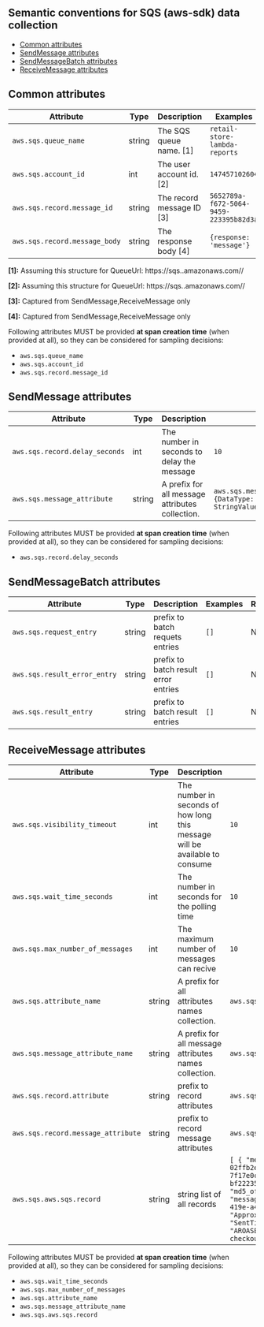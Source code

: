## Semantic conventions for SQS (aws-sdk) data collection

<!-- toc -->

- [Common attributes](#common-attributes)
- [SendMessage attributes](#sendmessage-attributes)
- [SendMessageBatch attributes](#sendmessagebatch-attributes)
- [ReceiveMessage attributes](#receivemessage-attributes)

<!-- tocstop -->

## Common attributes
<!-- semconv aws.sqs -->
| Attribute  | Type | Description  | Examples  | Required |
|---|---|---|---|---|
| `aws.sqs.queue_name` | string | The SQS queue name. [1] | `retail-store-lambda-reports` | No |
| `aws.sqs.account_id` | int | The user account id. [2] | `147457102604` | No |
| `aws.sqs.record.message_id` | string | The record message ID [3] | `5652789a-f672-5064-9459-223395b82d3a` | No |
| `aws.sqs.record.message_body` | string | The response body [4] | `{response: 'message'}` | No |

**[1]:** Assuming this structure for QueueUrl: https://sqs.<region>.amazonaws.com/<accountId>/<queueName>

**[2]:** Assuming this structure for QueueUrl: https://sqs.<region>.amazonaws.com/<accountId>/<queueName>

**[3]:** Captured from SendMessage,ReceiveMessage only

**[4]:** Captured from SendMessage,ReceiveMessage only

Following attributes MUST be provided **at span creation time** (when provided at all), so they can be considered for sampling decisions:

* `aws.sqs.queue_name`
* `aws.sqs.account_id`
* `aws.sqs.record.message_id`
<!-- endsemconv -->

## SendMessage attributes
<!-- semconv aws.sqs.send_message -->
| Attribute  | Type | Description  | Examples  | Required |
|---|---|---|---|---|
| `aws.sqs.record.delay_seconds` | int | The number in seconds to delay the message | `10` | No |
| `aws.sqs.message_attribute` | string | A prefix for all message attributes collection. | `aws.sqs.message_attribute.Title={DataType: 'String', StringValue: 'The Whistler'}` | No |

Following attributes MUST be provided **at span creation time** (when provided at all), so they can be considered for sampling decisions:

* `aws.sqs.record.delay_seconds`
<!-- endsemconv -->

## SendMessageBatch attributes
<!-- semconv aws.sqs.send_message_batch -->
| Attribute  | Type | Description  | Examples  | Required |
|---|---|---|---|---|
| `aws.sqs.request_entry` | string | prefix to batch requets entries | `[]` | No |
| `aws.sqs.result_error_entry` | string | prefix to batch result error entries | `[]` | No |
| `aws.sqs.result_entry` | string | prefix to batch result entries | `[]` | No |
<!-- endsemconv -->

## ReceiveMessage attributes
<!-- semconv aws.sqs.receive_message -->
| Attribute  | Type | Description  | Examples  | Required |
|---|---|---|---|---|
| `aws.sqs.visibility_timeout` | int | The number in seconds of how long this message will be available to consume | `10` | No |
| `aws.sqs.wait_time_seconds` | int | The number in seconds for the polling time | `10` | No |
| `aws.sqs.max_number_of_messages` | int | The maximum number of messages can recive | `10` | No |
| `aws.sqs.attribute_name` | string | A prefix for all attributes names collection. | `aws.sqs.attribute_name.attr=name` | No |
| `aws.sqs.message_attribute_name` | string | A prefix for all message attributes names collection. | `aws.sqs.message_attribute_name.attr=name` | No |
| `aws.sqs.record.attribute` | string | prefix to record attributes | `aws.sqs.record.attribute.key='attribute'` | No |
| `aws.sqs.record.message_attribute` | string | prefix to record message attributes | `aws.sqs.record.message_attribute.key='message attribute'` | No |
| `aws.sqs.aws.sqs.record` | string | string list of all records | `[ { "message_body": "{\"cart\":{\"0e882f33-a55b-4af6-bc85-02ffb2ec70e1\":\"1\",\"a00018c0-3ffa-4e92-90b5-7f17e0c0f00e\":\"1\",\"03589a66-5ef2-4f5b-9381-bf22235d06a7\":\"1\"},\"userEmail\":\"anthony@store.com\"}", "md5_of_message_body": "2c0f54a5544aa1a43ea6bf9911931dd9", "message_attributes": { }, "message_id": "62c3c03c-b1ed-419e-a45a-833d781e14d1", "attributes": { "ApproximateFirstReceiveTimestamp": "1647272329827", "SentTimestamp": "1647272329826", "SenderId": "AROASEVJA2MGCYV5OZ33I:retail-store-lambda-checkout-demo-checkout", "ApproximateReceiveCount": "1" } } ]` | No |

Following attributes MUST be provided **at span creation time** (when provided at all), so they can be considered for sampling decisions:

* `aws.sqs.wait_time_seconds`
* `aws.sqs.max_number_of_messages`
* `aws.sqs.attribute_name`
* `aws.sqs.message_attribute_name`
* `aws.sqs.aws.sqs.record`
<!-- endsemconv -->
